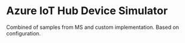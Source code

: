 # Azure IoT Hub Device Simulator
Combined of samples from MS and custom implementation. Based on configuration.
